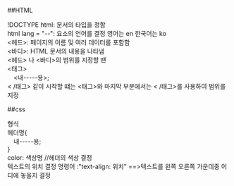  ##HTML   
     
!DOCTYPE html: 문서의 타입을 정함    
html lang = "--": 요소의 언어를 결정 영어는 en 한국어는 ko    
<헤드>: 페이지의 이름 및 여러 데이터를 포함함    
<바디>: HTML 문서의 내용을 나타냄   
<헤드> 나 <바디>의 범위를 지정할 떈    
<태그>    
&emsp;<내-----용>;    
< /태그>  같이 시작할 떄는 <태그>와 마지막 부분에서는 < /태그>를 사용하여 범위를 지정    
    
##css    
    
형식    
헤더명{  
&emsp;내-----용;    
}    
color: 색상명 //헤더의 색상 결정    
텍스트의 위치 결정 명령어 :"text-align: 위치" ==>텍스트를 왼쪽 오른쪽 가운데중 어디에 놓을지 결정    
